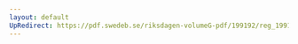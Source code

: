 ```yaml
---
layout: default
UpRedirect: https://pdf.swedeb.se/riksdagen-volumeG-pdf/199192/reg_199192/reg_199192_0423.pdf
---
```

